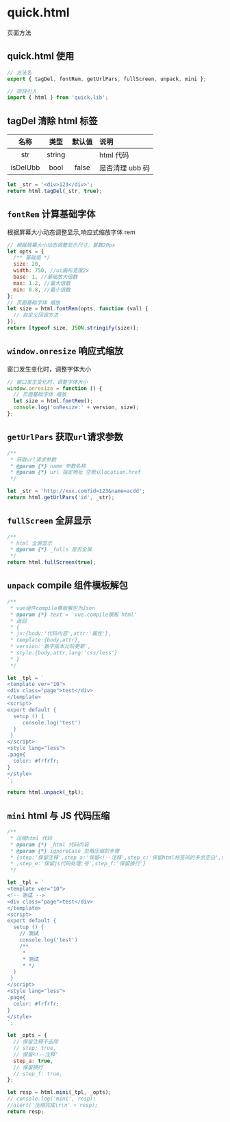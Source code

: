 # quick.html

页面方法

## quick.html 使用

```js
// 方法名
export { tagDel, fontRem, getUrlPars, fullScreen, unpack, mini };

// 项目引入
import { html } from 'quick.lib';
```

## tagDel 清除 html 标签

|   名称   |  类型  | 默认值 | 说明            |
| :------: | :----: | :----: | :-------------- |
|   str    | string |        | html 代码       |
| isDelUbb |  bool  | false  | 是否清理 ubb 码 |

<CodeRun dll="html" editable>

```js
let _str = '<div>123</div>';
return html.tagDel(_str, true);
```

</CodeRun>

## `fontRem` 计算基础字体

根据屏幕大小动态调整显示,响应式缩放字体 rem

<CodeRun dll="html" editable>

```js
// 根据屏幕大小动态调整显示尺寸，基数20px
let opts = {
  /** 基础值 */
  size: 20,
  width: 750, //ui画布宽度2x
  base: 1, //基础放大倍数
  max: 1.2, //最大倍数
  min: 0.8, //最小倍数
};
// 页面基础字体 缩放
let size = html.fontRem(opts, function (val) {
  // 自定义回调方法
});
return [typeof size, JSON.stringify(size)];
```

</CodeRun>

## `window.onresize` 响应式缩放

窗口发生变化时，调整字体大小

```js
// 窗口发生变化时，调整字体大小
window.onresize = function () {
  // 页面基础字体 缩放
  let size = html.fontRem();
  console.log('onResize:' + version, size);
};
```

## `getUrlPars` 获取`url`请求参数

<CodeRun dll="html" editable>

```js
/**
 * 获取url请求参数
 * @param {*} name 参数名称
 * @param {*} url 指定地址 空默认location.href
 */

let _str = 'http://xxx.com?id=123&name=acdd';
return html.getUrlPars('id', _str);
```

</CodeRun>

## `fullScreen` 全屏显示

<CodeRun dll="html" editable>

```js
/**
 * html 全屏显示
 * @param {*} _fulls 是否全屏
 */
return html.fullScreen(true);
```

</CodeRun>

## `unpack` compile 组件模板解包

<CodeRun dll="html" ubb editable>

```js
/**
 * vue组件compile模板解包为Json
 * @param {*} text = 'vue.compile模板 html'
 * 返回
 * {
 * js:{body:'代码内容',attr:'属性'},
 * template:{body,attr},
 * version:'数字版本比较更新',
 * style:{body,attr,lang:'css/less'}
 * }
 */

let _tpl = `
<template ver="10">
<div class="page">test</div>
</template>
<script> 
export default {
  setup () {
     console.log('test')
  }
 }
</script>
<style lang="less">
.page{
  color: #frfrfr;
}
</style>
`;

return html.unpack(_tpl);
```

</CodeRun>

## `mini` html 与 JS 代码压缩

<CodeRun dll="html" ubb mini editable>

```js
/**
 * 压缩html 代码
 * @param {*} _html 代码内容
 * @param {*} ignoreCase 忽略压缩的步骤
 * {step:'保留注释',step_a:'保留<!--注释',step_c:'保留html标签间的多余空白',step_d:'保留每行代码前后空白'
 * ,step_e:'保留js代码处理;号',step_f:'保留换行'}
 */

let _tpl = `
<template ver="10">
<!-- 测试 -->
<div class="page">test</div>
</template>
<script> 
export default {
  setup () {
    // 测试
    console.log('test')
    /** 
     * 
     * 测试
     * */
  }
 }
</script>
<style lang="less">
.page{
  color: #frfrfr;
}
</style>
`;

let _opts = {
  // 保留注释不去除
  // step: true,
  // 保留<!--注释'
  step_a: true,
  // 保留换行
  // step_f: true,
};

let resp = html.mini(_tpl, _opts);
// console.log('mini', resp);
//alert('压缩完成\r\n' + resp);
return resp;
```

</CodeRun>
